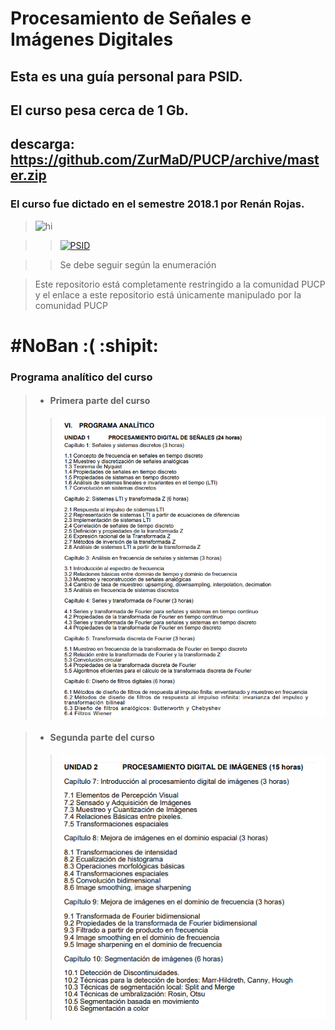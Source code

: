 ﻿# Procesamiento de Señales e Imágenes Digitales

## Esta es una guía personal para PSID.
## El curso pesa cerca de 1 Gb.
## descarga: https://github.com/ZurMaD/PUCP/archive/master.zip

### El curso fue dictado en el semestre 2018.1 por Renán Rojas.

> <img src="https://i1.rgstatic.net/ii/profile.image/458130220949505-1486238164896_Q128/Renan_Rojas2.jpg" alt="hi" class="inline"/>

>> [![PSID](https://img.youtube.com/vi/zJhH4rUUfw0/0.jpg)](https://www.youtube.com/watch?v=zJhH4rUUfw0)

>> Se debe seguir según la enumeración

> Este repositorio está completamente restringido a la comunidad PUCP y el enlace a este repositorio está únicamente manipulado por la comunidad PUCP

# #NoBan :( :shipit:

### Programa analítico del curso

> * #### Primera parte del curso 
>> <img src="a.png" alt="hi" class="inline"/>

> * #### Segunda parte del curso
>> <img src="b.png" alt="hi" class="inline"/>
